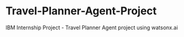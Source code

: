 # Travel-Planner-Agent-Project
IBM  Internship Project - Travel Planner Agent project using watsonx.ai
